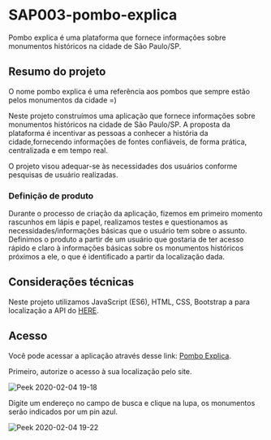 # SAP003-pombo-explica
Pombo explica é uma plataforma que fornece informações sobre monumentos históricos na cidade de São Paulo/SP. 


##  Resumo do projeto

O nome pombo explica é uma referência aos pombos que sempre estão pelos monumentos da cidade =)

Neste projeto construímos uma aplicação que fornece informações sobre monumentos históricos na cidade de São Paulo/SP. 
A proposta da plataforma é incentivar as pessoas a conhecer a história da cidade,fornecendo informações de fontes confiáveis, de forma prática, centralizada e em tempo real. 

O projeto visou adequar-se às necessidades dos usuários conforme pesquisas de usuário realizadas.


### Definição de produto

Durante o processo de criação da aplicação, fizemos em primeiro momento rascunhos em lápis e papel, realizamos testes e questionamos as 
necessidades/informações básicas que o usuário tem sobre o assunto. 
Definimos o produto a partir de um usuário que gostaria de ter acesso rápido e claro à informações básicas sobre os monumentos históricos
próximos a ele, o que é identificado a partir da localização dada.


## Considerações técnicas

Neste projeto utilizamos JavaScript (ES6), HTML, CSS, Bootstrap a para localização a API do [HERE](https://developer.here.com/).


## Acesso

Você pode acessar a aplicação através desse link: [Pombo Explica](https://pombo-explica.web.app/).

Primeiro, autorize o acesso à sua localização pelo site.

![Peek 2020-02-04 19-18](https://user-images.githubusercontent.com/45573073/73792515-398c3800-4783-11ea-8ebf-e99dbf668fbf.gif)

Digite um endereço no campo de busca e clique na lupa, os monumentos serão indicados por um pin azul.

![Peek 2020-02-04 19-22](https://user-images.githubusercontent.com/45573073/73792776-c20ad880-4783-11ea-80d6-dc9ae1235a14.gif)

